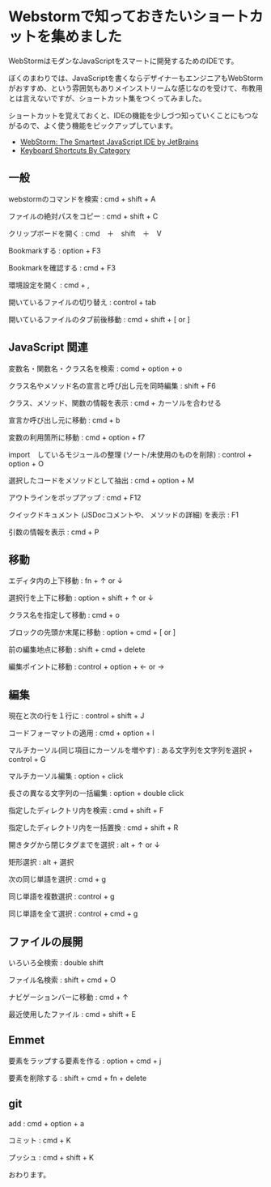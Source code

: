 # Webstormで知っておきたいショートカットを集めました

WebStormはモダンなJavaScriptをスマートに開発するためのIDEです。

ぼくのまわりでは、JavaScriptを書くならデザイナーもエンジニアもWebStormがおすすめ、という雰囲気もありメインストリームな感じなのを受けて、布教用とは言えないですが、ショートカット集をつくってみました。

ショートカットを覚えておくと、IDEの機能を少しづつ知っていくことにもつながるので、よく使う機能をピックアップしています。

* [WebStorm: The Smartest JavaScript IDE by JetBrains](https://www.jetbrains.com/webstorm/)
* [Keyboard Shortcuts By Category](https://www.jetbrains.com/help/webstorm/2016.2/keyboard-shortcuts-by-category.html)





## 一般

webstormのコマンドを検索
: cmd + shift + A

ファイルの絶対パスをコピー
: cmd + shift + C

クリップボードを開く
: cmd　＋　shift　＋　V

Bookmarkする
: option + F3

Bookmarkを確認する
: cmd + F3

環境設定を開く
: cmd + ,

開いているファイルの切り替え
: control + tab

開いているファイルのタブ前後移動
: cmd + shift + [ or ]




## JavaScript 関連

変数名・関数名・クラス名を検索
: comd + option + o

クラス名やメソッド名の宣言と呼び出し元を同時編集
: shift + F6

クラス、メソッド、関数の情報を表示
: cmd + カーソルを合わせる

宣言か呼び出し元に移動
: cmd + b

変数の利用箇所に移動
: cmd + option + f7

import　しているモジュールの整理 (ソート/未使用のものを削除)
: control + option + O

選択したコードをメソッドとして抽出
: cmd + option + M

アウトラインをポップアップ
: cmd + F12

クイックドキュメント (JSDocコメントや、 メソッドの詳細) を表示
: F1

引数の情報を表示
: cmd + P





## 移動

エディタ内の上下移動
: fn + ↑ or ↓

選択行を上下に移動
: option + shift + ↑ or ↓

クラス名を指定して移動
: cmd + o

ブロックの先頭か末尾に移動
: option + cmd + [ or ]

前の編集地点に移動
: shift + cmd + delete

編集ポイントに移動
: control + option + ← or →





## 編集

現在と次の行を１行に
: control + shift + J

コードフォーマットの適用
: cmd + option + l

マルチカーソル(同じ項目にカーソルを増やす)
: ある文字列を文字列を選択 + control + G

マルチカーソル編集
: option + click

長さの異なる文字列の一括編集
: option + double click

指定したディレクトリ内を検索
: cmd + shift + F

指定したディレクトリ内を一括置換
: cmd + shift + R

開きタグから閉じタグまでを選択
: alt + ↑ or ↓

矩形選択
: alt + 選択

次の同じ単語を選択
: cmd + g

同じ単語を複数選択
: control + g

同じ単語を全て選択
: control + cmd + g



## ファイルの展開

いろいろ全検索
: double shift

ファイル名検索
: shift + cmd + O

ナビゲーションバーに移動
: cmd + ↑

最近使用したファイル
: cmd + shift + E





## Emmet

要素をラップする要素を作る
: option + cmd + j

要素を削除する
: shift + cmd + fn + delete





## git

add
: cmd + option + a

コミット
: cmd + K

プッシュ
: cmd + shift + K





おわります。






























